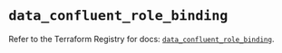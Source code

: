 # `data_confluent_role_binding`

Refer to the Terraform Registry for docs: [`data_confluent_role_binding`](https://registry.terraform.io/providers/confluentinc/confluent/2.11.0/docs/data-sources/role_binding).
